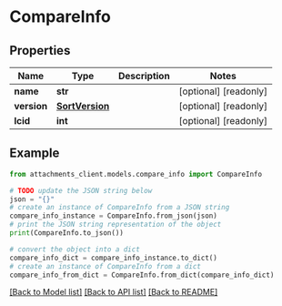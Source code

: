 # CompareInfo


## Properties

Name | Type | Description | Notes
------------ | ------------- | ------------- | -------------
**name** | **str** |  | [optional] [readonly] 
**version** | [**SortVersion**](SortVersion.md) |  | [optional] [readonly] 
**lcid** | **int** |  | [optional] [readonly] 

## Example

```python
from attachments_client.models.compare_info import CompareInfo

# TODO update the JSON string below
json = "{}"
# create an instance of CompareInfo from a JSON string
compare_info_instance = CompareInfo.from_json(json)
# print the JSON string representation of the object
print(CompareInfo.to_json())

# convert the object into a dict
compare_info_dict = compare_info_instance.to_dict()
# create an instance of CompareInfo from a dict
compare_info_from_dict = CompareInfo.from_dict(compare_info_dict)
```
[[Back to Model list]](../README.md#documentation-for-models) [[Back to API list]](../README.md#documentation-for-api-endpoints) [[Back to README]](../README.md)


